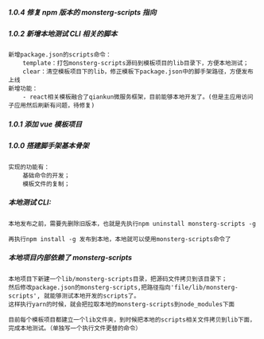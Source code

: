 ##### 1.0.4 修复 npm 版本的 monsterg-scripts 指向

##### 1.0.2 新增本地测试 CLI 相关的脚本

    新增package.json的scripts命令：
        template：打包monsterg-scripts源码到模板项目的lib目录下，方便本地测试；
        clear：清空模板项目下的lib，修正模板下package.json中的脚手架路径，方便发布上线
    新增功能：
        - react相关模板融合了qiankun微服务框架，目前能够本地开发了。(但是主应用访问子应用然后刷新有问题，待修复)

##### 1.0.1 添加 vue 模板项目

##### 1.0.0 搭建脚手架基本骨架

    实现的功能有：
        基础命令的开发；
        模板文件的复制；

##### 本地测试 CLI:

    本地发布之前，需要先删除旧版本，也就是先执行npm uninstall monsterg-scripts -g

    再执行npm install -g 发布到本地，本地就可以使用monsterg-scripts命令了

##### 本地项目内部依赖了 monsterg-scripts

    本地项目下新建一个lib/monsterg-scripts目录，把源码文件拷贝到该目录下；
    然后修改package.json的monsterg-scripts,把路径指向'file/lib/monsterg-scripts', 就能够测试本地开发的scripts了。
    这样执行yarn的时候，就会把拉取本地的monsterg-scripts到node_modules下面

    目前每个模板项目都建立一个lib文件夹，到时候把本地的scripts相关文件拷贝到lib下面，完成本地测试。（单独写一个执行文件更替的命令）
